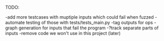 TODO:

-add more testcases with muptiple inputs which could fail when fuzzed
-automate testing of those with tests/tests_main.py
-tag outputs for ops
-graph generation for inputs that fail the program
-?track separate parts of inputs
-remove code we won't use in this project (later)
